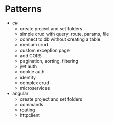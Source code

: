 # Patterns
* c#
  - create project and set folders
  - simple crud with query, route, params, file
  - connect to db without creating a table
  - medium crud
  - custom exception page
  - add CORS
  - pagination, sorting, filtering
  - jwt auth
  - cookie auth
  - identity
  - complex crud
  - microservices
* angular
  - create project and set folders
  - commands
  - routing
  - httpclient
